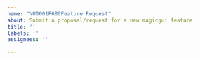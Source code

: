 ```yaml
---
name: "\U0001F680Feature Request"
about: Submit a proposal/request for a new magicgui feature
title: ''
labels: ''
assignees: ''

---
```



